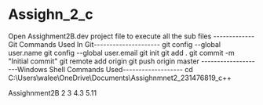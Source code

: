 # Assighn_2_c
Open Assighment2B.dev project file to execute all the sub files
-------------Git Commands Used In Git---------------------
git config --global user.name 
git config --global user.email 
git init
git add .
git commit -m "Initial commit"
git remote add origin 
git push origin master
--------------------Windows Shell Commands Used-------------------
cd C:\Users\walee\OneDrive\Documents\Assighnmnet2_231476819_c++

Assighnment2B 2 3 4.3 5.11


